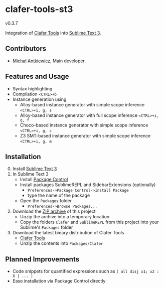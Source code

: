 clafer-tools-st3
=====================

v0.3.7

Integration of [Clafer Tools](http://clafer.org) into [Sublime Text 3](http://www.sublimetext.com/).

Contributors
------------

* [Michał Antkiewicz](http://gsd.uwaterloo.ca/mantkiew), Main developer.

Features and Usage
------------------

* Syntax highlighting
* Compilation `<CTRL>+b`
* Instance generation using
   * Alloy-based instance generator with simple scope inference `<CTRL>+i, g, s`
   * Alloy-based instance generator with full scope inference `<CTRL>+i, g, f`
   * Choco-based instance generator with simple scope inference `<CTRL>+i, g, c`
   * Z3 SMT-based instance generator with simple scope inference `<CTRL>+i, g, m`

Installation
------------

0. Install [Sublime Text 3](http://www.sublimetext.com/3)
1. In Sublime Text 3
   * Install [Package Control](https://sublime.wbond.net/installation)
   * Install packages SublimeREPL and SidebarExtensions (optionally)
      * `Preferences->Package Control->Install Package` 
      * type the name of the package
   * Open the `Packages` folder 
      * `Preferences->Browse Packages...`
2. Download the [ZIP archive](https://github.com/gsdlab/clafer-tools-st3/archive/master.zip) of this project
   * Unzip the archive into a temporary location
   * Copy the folders `Clafer` and `SublimeREPL` from this project into your Sublime's `Packages` folder
4. Download the latest binary distribution of Clafer Tools
   * [Clafer Tools](http://gsd.uwaterloo.ca/clafer-tools-binary-distributions)
   * Unzip the contents into `Packages/Clafer` 

Planned Improvements
--------------------

* Code snippets for quantified expressions such as `[ all disj x1; x2 : X | ... ]`
* Ease installation via Package Control directly